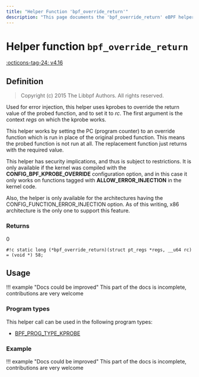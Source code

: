 ```yaml
---
title: "Helper Function 'bpf_override_return'"
description: "This page documents the 'bpf_override_return' eBPF helper function, including its defintion, usage, program types that can use it, and examples."
---
```

# Helper function `bpf_override_return`

<!-- [FEATURE_TAG](bpf_override_return) -->
[:octicons-tag-24: v4.16](https://github.com/torvalds/linux/commit/9802d86585db91655c7d1929a4f6bbe0952ea88e)
<!-- [/FEATURE_TAG] -->

## Definition

> Copyright (c) 2015 The Libbpf Authors. All rights reserved.


<!-- [HELPER_FUNC_DEF] -->
Used for error injection, this helper uses kprobes to override the return value of the probed function, and to set it to _rc_. The first argument is the context _regs_ on which the kprobe works.

This helper works by setting the PC (program counter) to an override function which is run in place of the original probed function. This means the probed function is not run at all. The replacement function just returns with the required value.

This helper has security implications, and thus is subject to restrictions. It is only available if the kernel was compiled with the **CONFIG_BPF_KPROBE_OVERRIDE** configuration option, and in this case it only works on functions tagged with **ALLOW_ERROR_INJECTION** in the kernel code.

Also, the helper is only available for the architectures having the CONFIG_FUNCTION_ERROR_INJECTION option. As of this writing, x86 architecture is the only one to support this feature.

### Returns

0

`#!c static long (*bpf_override_return)(struct pt_regs *regs, __u64 rc) = (void *) 58;`
<!-- [/HELPER_FUNC_DEF] -->

## Usage

!!! example "Docs could be improved"
    This part of the docs is incomplete, contributions are very welcome

### Program types

This helper call can be used in the following program types:

<!-- DO NOT EDIT MANUALLY -->
<!-- [HELPER_FUNC_PROG_REF] -->
 * [BPF_PROG_TYPE_KPROBE](../program-type/BPF_PROG_TYPE_KPROBE.md)
<!-- [/HELPER_FUNC_PROG_REF] -->

### Example

!!! example "Docs could be improved"
    This part of the docs is incomplete, contributions are very welcome
